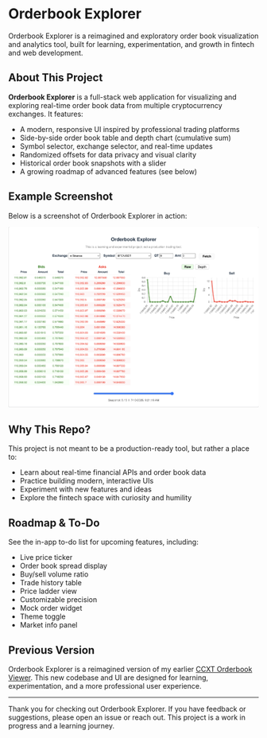 # Orderbook Explorer

Orderbook Explorer is a reimagined and exploratory order book visualization and analytics tool, built for learning, experimentation, and growth in fintech and web development.

## About This Project

**Orderbook Explorer** is a full-stack web application for visualizing and exploring real-time order book data from multiple cryptocurrency exchanges. It features:
- A modern, responsive UI inspired by professional trading platforms
- Side-by-side order book table and depth chart (cumulative sum)
- Symbol selector, exchange selector, and real-time updates
- Randomized offsets for data privacy and visual clarity
- Historical order book snapshots with a slider
- A growing roadmap of advanced features (see below)

## Example Screenshot

Below is a screenshot of Orderbook Explorer in action:

![Orderbook Explorer Screenshot](frontend/src/assets/img.png)

## Why This Repo?
This project is not meant to be a production-ready tool, but rather a place to:
- Learn about real-time financial APIs and order book data
- Practice building modern, interactive UIs
- Experiment with new features and ideas
- Explore the fintech space with curiosity and humility

## Roadmap & To-Do
See the in-app to-do list for upcoming features, including:
- Live price ticker
- Order book spread display
- Buy/sell volume ratio
- Trade history table
- Price ladder view
- Customizable precision
- Mock order widget
- Theme toggle
- Market info panel

## Previous Version
Orderbook Explorer is a reimagined version of my earlier [CCXT Orderbook Viewer](https://github.com/vedang-patil-23/ccxt-orderbook-viewer). This new codebase and UI are designed for learning, experimentation, and a more professional user experience.

---

Thank you for checking out Orderbook Explorer. If you have feedback or suggestions, please open an issue or reach out. This project is a work in progress and a learning journey. 